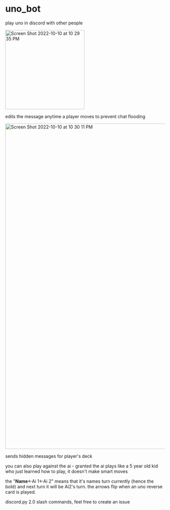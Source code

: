 # uno_bot
play uno in discord with other people

<img width="250" alt="Screen Shot 2022-10-10 at 10 29 35 PM" src="https://user-images.githubusercontent.com/57731369/195004364-56799de5-e40c-4fd0-ab20-6a7becc29851.png">

edits the message anytime a player moves to prevent chat flooding

<img width="1026" alt="Screen Shot 2022-10-10 at 10 30 11 PM" src="https://user-images.githubusercontent.com/57731369/195004436-8c03ac6c-e602-41dd-9b23-6d4d3586509a.png">

sends hidden messages for player's deck

you can also play against the ai - granted the ai plays like a 5 year old kid who just learned how to play, it doesn't make smart moves

the "**Name**<-Ai 1<-Ai 2" means that it's names turn currently (hence the bold) and next turn it will be Ai2's turn. the arrows flip when an uno reverse card is played.

discord.py 2.0 slash commands, feel free to create an issue
